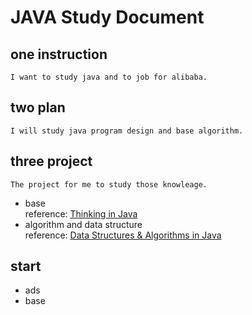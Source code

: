 # JAVA Study Document
## one instruction
`I want to study java and to job for alibaba.`

## two plan
`I will study java program design and base algorithm.`

## three project 
`The project for me to study those knowleage.`
- base  
reference: [Thinking in Java]()
- algorithm and data structure  
reference: [Data Structures & Algorithms in Java]()  
## start
- ads  
- base  



